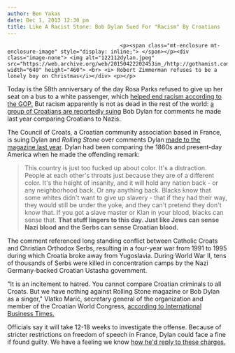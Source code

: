 ```yaml
---
author: Ben Yakas
date: Dec 1, 2013 12:30 pm
title: Like A Racist Stone: Bob Dylan Sued For "Racism" By Croatians
---
```


	
										<p><span class="mt-enclosure mt-enclosure-image" style="display: inline;"> </span></p><div class="image-none"> <img alt="122112dylan.jpeg" src="https://web.archive.org/web/20150422202453im_/http://gothamist.com/attachments/byakas/122112dylan.jpeg" width="640" height="460"> <br> <i> Robert Zimmerman refuses to be a lonely boy on Christmas</i></div> <p></p>

<p>Today is the 58th anniversary of the day Rosa Parks refused to give up her seat on a bus to a white passenger, which <a href="https://web.archive.org/web/20150422202453/https://twitter.com/GOP/status/407161769069924352">helped end racism according to the GOP.</a> But racism apparently is not as dead in the rest of the world: <a href="https://web.archive.org/web/20150422202453/http://www.businessinsider.com/bob-dylan-sued-by-croatians-for-racism-2013-11">a group of Croatians are reportedly suing</a> Bob Dylan for comments he made last year comparing Croatians to Nazis.</p>

<p>The Council of Croats, a Croatian community association based in France, is suing Dylan and <em>Rolling Stone</em> over comments Dylan <a href="https://web.archive.org/web/20150422202453/http://www.rollingstone.com/music/news/bob-dylan-unleashed-a-wild-ride-on-his-new-lp-and-striking-back-at-critics-20120927?page=3">made to the magazine last year</a>. Dylan had been comparing the 1860s and present-day America when he made the offending remark:</p>

<blockquote>This country is just too fucked up about color. It&apos;s a distraction. People at each other&apos;s throats just because they are of a different color. It&apos;s the height of insanity, and it will hold any nation back - or any neighborhood back. Or any anything back. Blacks know that some whites didn&apos;t want to give up slavery - that if they had their way, they would still be under the yoke, and they can&apos;t pretend they don&apos;t know that. If you got a slave master or Klan in your blood, blacks can sense that. <strong>That stuff lingers to this day. Just like Jews can sense Nazi blood and the Serbs can sense Croatian blood.</strong></blockquote>

<p>The comment referenced long standing conflict between Catholic Croats and Christian Orthodox Serbs, resulting in a four-year war from 1991 to 1995 during which Croatia broke away from Yugoslavia. During World War II, tens of thousands of Serbs were killed in concentration camps by the Nazi Germany-backed Croatian Ustasha government.</p>

<p>&quot;It is an incitement to hatred. You cannot compare Croatian criminals to all Croats. But we have nothing against Rolling Stone magazine or Bob Dylan as a singer,&quot; Vlatko Mari&#x107;, secretary general of the organization and member of the Croatian World Congress,  <a href="https://web.archive.org/web/20150422202453/http://www.ibtimes.co.uk/articles/526415/20131130/bob-dylan-racism-serbian-croatian.htm">according to International Business Times.</a></p>

<p>Officials say it will take 12-18 weeks to investigate the offense. Because of stricter restrictions on freedom of speech in France, Dylan could face a fine if found guilty. We have a feeling we know <a href="https://web.archive.org/web/20150422202453/http://gothamist.com/2012/09/12/bob_dylan_to_haters_all_those_evil.php">how he&apos;d reply to these charges.</a></p>					
										
									
				